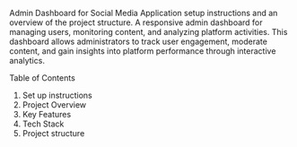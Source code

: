 Admin Dashboard for Social Media Application
 setup instructions and an overview of the project structure.
A responsive admin dashboard for managing users, monitoring content, and analyzing platform activities. This dashboard allows administrators to track user engagement, moderate content, and gain insights into platform performance through interactive analytics.

Table of Contents
 1. Set up instructions
 2. Project Overview
 3. Key Features
 4. Tech Stack
 5. Project structure
